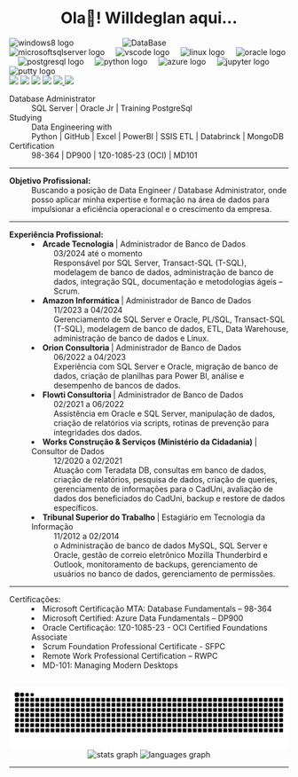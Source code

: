 <h1 align="center">Ola👋! Willdeglan aqui... </h1>
<!-- logos das linguagens e produtos -->

 <div id="top"></div>
<img src="https://cdn.jsdelivr.net/gh/devicons/devicon/icons/d3js/d3js-original.svg" min-width="300px" max-width="300px" width="300px" align="right" alt="DataBase" />
<!--
<div align="left">
  <img src="https://cdn.jsdelivr.net/gh/devicons/devicon/icons/python/python-original.svg" height="30" alt="python logo"  />
  <img width="12" />
  <img src="https://cdn.jsdelivr.net/gh/devicons/devicon/icons/d3js/d3js-original.svg" height="30" alt="d3js logo"  />
  <img width="12" />
  <img src="https://cdn.jsdelivr.net/gh/devicons/devicon/icons/microsoftsqlserver/microsoftsqlserver-plain.svg" height="30" alt="microsoftsqlserver logo"  />
  <img width="12" />
  <img src="https://cdn.jsdelivr.net/gh/devicons/devicon/icons/scala/scala-original.svg" height="30" alt="scala logo"  />
  <img width="12" />
  <img src="https://cdn.jsdelivr.net/gh/devicons/devicon/icons/windows8/windows8-original.svg" height="30" alt="windows8 logo"  />
</div>
  -->
  


<!--<div id="top"></div>
<img src="https://user-images.githubusercontent.com/67348204/235379724-4578a774-4121-4af5-9e5c-019355d3d8df.png" min-width="300px" max-width="300px" width="300px" align="right" margin-top= "500px" alt="Computador iuriCode" />-->

  
<div align="left">
  <img src="https://cdn.jsdelivr.net/gh/devicons/devicon/icons/windows8/windows8-original.svg" height="30" alt="windows8 logo"  />
  <img width="12" />
  <img src="https://cdn.jsdelivr.net/gh/devicons/devicon/icons/microsoftsqlserver/microsoftsqlserver-plain.svg" height="30" alt="microsoftsqlserver logo"  />
  <img width="12" />
  <img src="https://cdn.jsdelivr.net/gh/devicons/devicon/icons/vscode/vscode-original.svg" height="30" alt="vscode logo"  />
  <img width="12" />
  <img src="https://cdn.jsdelivr.net/gh/devicons/devicon/icons/linux/linux-original.svg" height="30" alt="linux logo"  />
  <img width="12" />
  <img src="https://cdn.jsdelivr.net/gh/devicons/devicon/icons/oracle/oracle-original.svg" height="30" alt="oracle logo"  />
  <img width="12" />
  <img src="https://cdn.jsdelivr.net/gh/devicons/devicon/icons/postgresql/postgresql-original.svg" height="30" alt="postgresql logo"  />
  <img width="12" />
  <img src="https://cdn.jsdelivr.net/gh/devicons/devicon/icons/python/python-original.svg" height="30" alt="python logo"  />
  <img width="12" />
  <img src="https://cdn.jsdelivr.net/gh/devicons/devicon/icons/azure/azure-original.svg" height="30" alt="azure logo"  />
  <img width="12" />
  <img src="https://cdn.jsdelivr.net/gh/devicons/devicon/icons/jupyter/jupyter-original.svg" height="30" alt="jupyter logo"  />
  <img width="12" />
  <img src="https://cdn.jsdelivr.net/gh/devicons/devicon/icons/putty/putty-original.svg" height="30" alt="putty logo"  />
</div>

<!-- Social midias -->

<div align="left">
  <a href="https://www.youtube.com/@sqldicas" target="_blank"><img src="https://img.shields.io/badge/YouTube-FF0000?style=for-the-badge&logo=youtube&logoColor=white" height="20"></a>
  <a href="https://instagram.com/willdeglan" target="_blank"><img src="https://img.shields.io/badge/-Instagram-%23E4405F?style=for-the-badge&logo=instagram&logoColor=white" height="20"></a>
  <a href = "mailto:willdeglan@gmail.com"><img src="https://img.shields.io/badge/-Gmail-%23333?style=for-the-badge&logo=gmail&logoColor=white" height="20"></a>
  <a href="https://www.linkedin.com/in/willdeglan" target="_blank"><img src="https://img.shields.io/badge/-LinkedIn-%230077B5?style=for-the-badge&logo=linkedin&logoColor=white" height="20"></a> 
  <a href="https://instagram.com/sqldicas" target="_blank"><img src="https://img.shields.io/static/v1?message=SQLDicas&logo=instagram&label=&color=E4405F&logoColor=white&labelColor=&style=for-the-badge" height="20"> </a>
  <a href="https://www.willdeglan.com.br" target="_blank"><img src="https://img.shields.io/static/v1?message=Curriculo&logo=medium&label=&color=12100E&logoColor=green&labelColor=&style=for-the-badge" height="20"> </a>
</div>

<!-- apresentação -->

<dl>
  <dt>Database Administrator </dt>
  <dd>
    SQL Server | Oracle Jr | Training PostgreSql
  </dd>
  <dt>Studying</dt>
  <dd>
    Data Engineering with <br>
    Python | GitHub | Excel | PowerBI | SSIS ETL | Databrinck | MongoDB 
  </dd>
  <dt>Certification</dt>
  <dd>
      98-364 | DP900 | 1Z0-1085-23 (OCI) | MD101 
  </dd>
</dl>

<hr> <!-- aqui tem um linha com a tag HR -->

<!-- Breve Curriculo -->

<dl>
  <dt> <b> Objetivo Profissional:</b></dt>
  <dd>Buscando a posição de Data Engineer / Database Administrator, onde posso aplicar 
      minha expertise e formação na área de dados para impulsionar a eficiência operacional 
      e o crescimento da empresa.
  </dd>
</dl>

<hr> <!-- aqui tem um linha com a tag HR -->

<dl>
  <dt>
    <b>Experiência Profissional:</b>
  </dt>
 <dd> 
   <li> <b> Arcade Tecnologia </b> | Administrador de Banco de Dados <br>
            <dd> 03/2024 até o momento<br>
            Responsável por SQL Server, Transact-SQL (T-SQL), modelagem de banco de 
            dados, administração de banco de dados, integração SQL, documentação e 
            metodologias ágeis – Scrum. </dd>
  </li> 
 </dd> 
 <dd>
  <li> <b> Amazon Informática </b> | Administrador de Banco de Dados <br>
          <dd> 11/2023 a 04/2024 <br>
           Gerenciamento de SQL Server e Oracle, PL/SQL, Transact-SQL (T-SQL), 
           modelagem de banco de dados, ETL, Data Warehouse, administração de 
           banco de dados e Linux. </dd>
  </li> 
 </dd> 
 <dd> 
  <li> <b> Orion Consultoria </b>  | Administrador de Banco de Dados <br>
            <dd> 06/2022 a 04/2023 <br>
             Experiência com SQL Server e Oracle, migração de banco de dados, criação 
            de planilhas para Power BI, análise e desempenho de bancos de dados. </dd>
  </li> 
 </dd>
 <dd> 
  <li> <b> Flowti Consultoria </b> | Administrador de Banco de Dados <br>
            <dd> 02/2021 a 06/2022 <br>
             Assistência em Oracle e SQL Server, manipulação de dados, criação de 
            relatórios via scripts, rotinas de prevenção para integridades dos dados. </dd>
  </li> 
 </dd> 

 <dd> 
  <li> <b> Works Construção & Serviços (Ministério da Cidadania) </b> | Consultor de Dados <br>
           <dd> 12/2020 a 02/2021 <br> 
           Atuação com Teradata DB, consultas em banco de dados, criação de 
           relatórios, pesquisa de dados, criação de queries, gerenciamento de 
           informações para o CadUni, avaliação de dados dos beneficiados do CadUni, 
           backup e restore de dados específicos. </dd>
  </li> 
 </dd> 
 
 <dd> 
  <li> <b> Tribunal Superior do Trabalho </b> | Estagiário em Tecnologia da Informação <br>
          <dd> 11/2012 a 02/2014 <br>
           o Administração de banco de dados MySQL, SQL Server e Oracle, gestão de 
           correio eletrônico Mozilla Thunderbird e Outlook, monitoramento de backups, 
           gerenciamento de usuários no banco de dados, gerenciamento de permissões. </dd>
  </li> 
 </dd> 
</dl>

<hr> <!-- aqui tem um linha com a tag HR -->
<dl>
  <dt>
    Certificações:
  </dt>
 <dd>
    <li> Microsoft Certificação MTA: Database Fundamentals – 98-364 </li>
    <li> Microsoft Certified: Azure Data Fundamentals – DP900 </li>
    <li> Oracle Certificação: 1Z0-1085-23 - OCI Certified Foundations Associate </li>
    <li> Scrum Foundation Professional Certificate - SFPC </li>
    <li> Remote Work Professional Certification – RWPC </li>
    <li> MD-101: Managing Modern Desktops  </li>
 </dd>
</dl>

<!-- cobrinha -->
<div align="center">
<br clear="both">
<img src="https://raw.githubusercontent.com/willdegl4n/willdegl4n/output/snake.svg" alt="Snake animation" />
</div>



<!--  estatisticas -->


<div align="center">
  <img src="https://github-readme-stats.vercel.app/api?username=willdegl4n&hide_title=false&hide_rank=false&show_icons=true&include_all_commits=true&count_private=true&disable_animations=false&theme=github_dark&locale=pt-br&hide_border=false" height="150" alt="stats graph"  />
  <img src="https://github-readme-stats.vercel.app/api/top-langs?username=willdegl4n&locale=pt-br&hide_title=false&layout=compact&card_width=320&langs_count=5&theme=github_dark&hide_border=false" height="150" alt="languages graph"  />
</div>

<hr> <!-- aqui tem um linha com a tag HR -->
